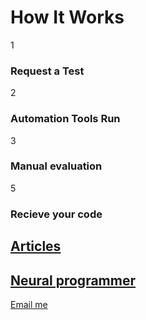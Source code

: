 # How It Works

1

### Request a Test

2

### Automation Tools Run

3

### Manual evaluation

5

### Recieve your code

## [Articles](https://thousandmonkeystypewriter.github.io/articles)

## [Neural programmer](https://thousandmonkeystypewriter.github.io/techology)
<!--[Constraints](http://thousandmonkeystypewriter.com/constraints)-->

<a href="mailto:nayname@gmail.com?subject=thousandmonkeys">Email me</a>










